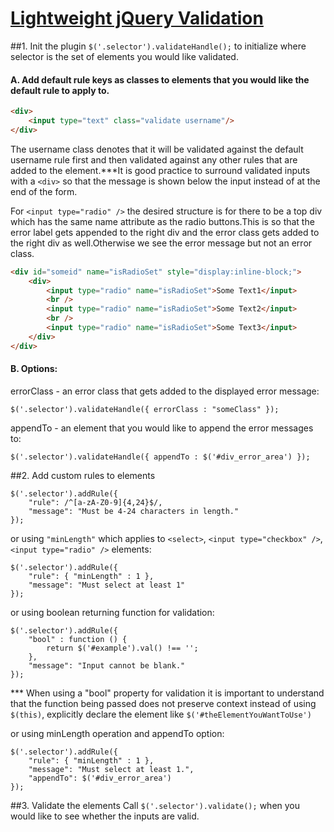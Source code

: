 [Lightweight jQuery Validation](http://samonstuff.blogspot.com/2011/03/jquery-lightweight-validation-plugin.html)
==
##1. Init the plugin
  `$('.selector').validateHandle();` to initialize where selector is the set of elements you would like validated.
		  
  <h4>A. Add default rule keys as classes to elements that you would like the default rule to apply to.</h4>
  
  ```html
  <div>
  	  <input type="text" class="validate username"/>
  </div>
  ```
  
  The username class denotes that it will be validated against the default username rule first and then validated against any other rules that are added to the element.***It is good practice to surround validated inputs with a `<div>` so that the message is shown below the input instead of at the end of the form.

  For `<input type="radio" />` the desired structure is for there to be a top div which has the same name attribute as the radio buttons.This is so that the error label gets appended to the right div and the error class gets added to the right div as well.Otherwise we see the error message but not an error class.

  ```html
  <div id="someid" name="isRadioSet" style="display:inline-block;">
	  <div>
		  <input type="radio" name="isRadioSet">Some Text1</input>
		  <br />
		  <input type="radio" name="isRadioSet">Some Text2</input>
		  <br />
		  <input type="radio" name="isRadioSet">Some Text3</input>
	  </div>
  </div>
  ```

  <h4>B. Options:</h4>

  errorClass - an error class that gets added to the displayed error message: 
  ```
  $('.selector').validateHandle({ errorClass : "someClass" });
  ```

  appendTo - an element that you would like to append the error messages to:
  ```
  $('.selector').validateHandle({ appendTo : $('#div_error_area') });
  ```

##2. Add custom rules to elements

  ```
  $('.selector').addRule({
      "rule": /^[a-zA-Z0-9]{4,24}$/,
	  "message": "Must be 4-24 characters in length."
  });
  ```

  or using `"minLength"` which applies to `<select>`, `<input type="checkbox" />`, `<input type="radio" />` elements:

  ```
  $('.selector').addRule({
      "rule": { "minLength" : 1 },
  	  "message": "Must select at least 1"
  });
  ```

  or using boolean returning function for validation:

  ```
  $('.selector').addRule({
      "bool" : function () {
		  return $('#example').val() !== '';
	  }, 
	  "message": "Input cannot be blank." 
  });
  ```

  *** When using a "bool" property for validation it is important to understand that the function being passed does not preserve context
  instead of using `$(this)`, explicitly declare the element like `$('#theElementYouWantToUse')`

  or using minLength operation and appendTo option:
  
  ```
  $('.selector').addRule({
	  "rule": { "minLength" : 1 },
	  "message": "Must select at least 1.",
	  "appendTo": $('#div_error_area')
  });
  ```

##3. Validate the elements
Call `$('.selector').validate();` when you would like to see whether the inputs are valid.
